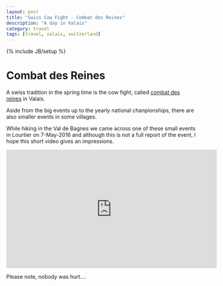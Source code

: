 ```yaml
---
layout: post
title: "Swiss Cow Fight - Combat des Reines"
description: "A day in Valais"
category: travel
tags: [travel, valais, switzerland]
---
```

{% include JB/setup %}

# Combat des Reines

A swiss tradition in the spring time is the cow fight, called [combat
des reines](http://www.valais.ch/en/activities/culture-customs/cow-fights)
in Valais.

Aside from the big events up to the yearly national chanpionships,
there are also smaller events in some villages.

While hiking in the Val de Bagnes we came across one of these small
events in Lourtier on 7-May-2016 and although this is not a full
report of the event, I hope this short video gives an impressions.

<iframe width="560" height="315" src="https://www.youtube.com/embed/YPZPXDizUkU" frameborder="0" allowfullscreen></iframe>

Please note, nobody was hurt....
